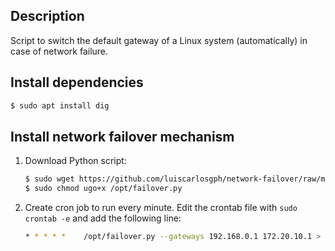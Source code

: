 Description
-----------

Script to switch the default gateway of a Linux system (automatically) in case of network failure.


Install dependencies
--------------------

```bash
$ sudo apt install dig
```

Install network failover mechanism
----------------------------------

1. Download Python script:

   ```bash
   $ sudo wget https://github.com/luiscarlosgph/network-failover/raw/main/src/failover.py -O /opt/failover.py
   $ sudo chmod ugo+x /opt/failover.py
   ```
   
2. Create cron job to run every minute. Edit the crontab file with `sudo crontab -e` and add the following line:
   ```bash
   * * * * *    /opt/failover.py --gateways 192.168.0.1 172.20.10.1 > /dev/null
   ```
